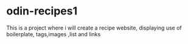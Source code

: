 # odin-recipes1
This is a project where i will create a recipe website, 
displaying use of boilerplate, tags,images ,list and links